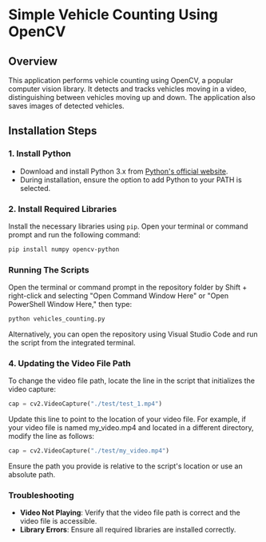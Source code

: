 # Simple Vehicle Counting Using OpenCV

## Overview
This application performs vehicle counting using OpenCV, a popular computer vision library. It detects and tracks vehicles moving in a video, distinguishing between vehicles moving up and down. The application also saves images of detected vehicles.

## Installation Steps

### 1. Install Python
- Download and install Python 3.x from [Python's official website](https://www.python.org/downloads/).
- During installation, ensure the option to add Python to your PATH is selected.

### 2. Install Required Libraries
Install the necessary libraries using `pip`. Open your terminal or command prompt and run the following command:

```bash
pip install numpy opencv-python
```

### Running The Scripts 
Open the terminal or command prompt in the repository folder by Shift + right-click and selecting "Open Command Window Here" or "Open PowerShell Window Here," then type:
```bash
python vehicles_counting.py
```
Alternatively, you can open the repository using Visual Studio Code and run the script from the integrated terminal.

### 4. Updating the Video File Path
To change the video file path, locate the line in the script that initializes the video capture:

```python
cap = cv2.VideoCapture("./test/test_1.mp4")
```
Update this line to point to the location of your video file. For example, if your video file is named my_video.mp4 and located in a different directory, modify the line as follows:

```python
cap = cv2.VideoCapture("./test/my_video.mp4")
```
Ensure the path you provide is relative to the script's location or use an absolute path.

### Troubleshooting

- **Video Not Playing**: Verify that the video file path is correct and the video file is accessible.
- **Library Errors**: Ensure all required libraries are installed correctly.










  
